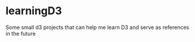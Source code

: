 learningD3
==========

Some small d3 projects that can help me learn D3 and serve as references in the future
